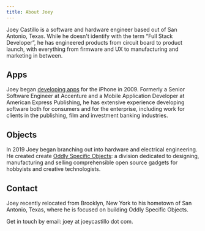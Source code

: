 ```yaml
---
title: About Joey
---
```

Joey Castillo is a software and hardware engineer based out of San Antonio, Texas. While he doesn't identify with the term “Full Stack Developer”, he has engineered products from circuit board to product launch, with everything from firmware and UX to manufacturing and marketing in between.

## Apps

Joey began [developing apps](/apps) for the iPhone in 2009. Formerly a Senior Software Engineer at Accenture and a Mobile Application Developer at American Express Publishing, he has extensive experience developing software both for consumers and for the enterprise, including work for clients in the publishing, film and investment banking industries.

## Objects

In 2019 Joey began branching out into hardware and electrical engineering. He created create [Oddly Specific Objects](https://www.oddlyspecificobjects.com): a division dedicated to designing, manufacturing and selling comprehensible open source gadgets for hobbyists and creative technologists.

## Contact

Joey recently relocated from Brooklyn, New York to his hometown of San Antonio, Texas, where he is focused on building Oddly Specific Objects.

Get in touch by email: joey at joeycastillo dot com.
